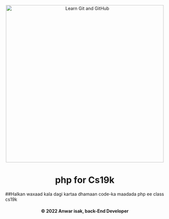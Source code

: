 <p align="center">
  <img width="500" src="/php.jpg" alt="Learn Git and GitHub">
</p>

<h1 align="center">php for Cs19k</h1>
##Halkan waxaad kala dagi kartaa dhamaan code-ka maadada php ee class cs19k


<h4 align="center">© 2022 Anwar isak, back-End Developer</h4>